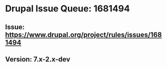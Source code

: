 # Drupal Issue Queue: 1681494

## Issue: https://www.drupal.org/project/rules/issues/1681494

## Version: 7.x-2.x-dev
